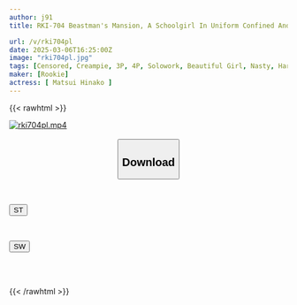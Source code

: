 ```yaml
---
author: j91
title: RKI-704 Beastman's Mansion, A Schoolgirl In Uniform Confined And Violated By A Strange Creature - Hinako Matsui

url: /v/rki704pl
date: 2025-03-06T16:25:00Z
image: "rki704pl.jpg"
tags: [Censored, Creampie, 3P, 4P, Solowork, Beautiful Girl, Nasty, Hardcore, Squirting	]
maker: [Rookie]
actress: [ Matsui Hinako ]
---
```



{{< rawhtml >}}

<div class="video" data-videoid="bzvlV38Lm0iPrYw">
    <a href="javascript:;">
        <img src="/v/rki704pl/rki704pl.jpg" width="WIDTH" height="HEIGHT" alt="rki704pl.mp4" loading="lazy">
    </a>
</div>

<script type="text/javascript" src="https://j91.asia/asset/on-demand-st.js"></script>

<br>
  <link rel="stylesheet" href="https://j91.asia/asset/bs5.css">
  
  <center>
  <button class="btn btn-primary" type="button" data-bs-toggle="collapse" data-bs-target=".multi-collapse" aria-expanded="false" aria-controls="multiCollapseExample1 multiCollapseExample2"><h2>Download</h2></button></center>
</p>
<div class="row">
  <div class="col">
    <div class="collapse multi-collapse" id="multiCollapseExample1">
      <div class="card card-body">
	      	      <br>
<div class="buttons">  
<p><a href="/v/rki704pl/st.html" target="_blank"><button class="btn-hover color-3"><i class="fa fa-download"></i> ST</button></a></p></div>
    </div>
  </div>
</div>
  <div class="col">
    <div class="collapse multi-collapse" id="multiCollapseExample2">
      <div class="card card-body">
	      <br>
<div class="buttons">
<p><a href="/v/rki704pl/sw.html" target="_blank"><button class="btn-hover color-2"><i class="fa fa-download"></i> SW</button></a></p></div>
<br><br>
      </div>
    </div>
  </div>
</div>

{{< /rawhtml >}}